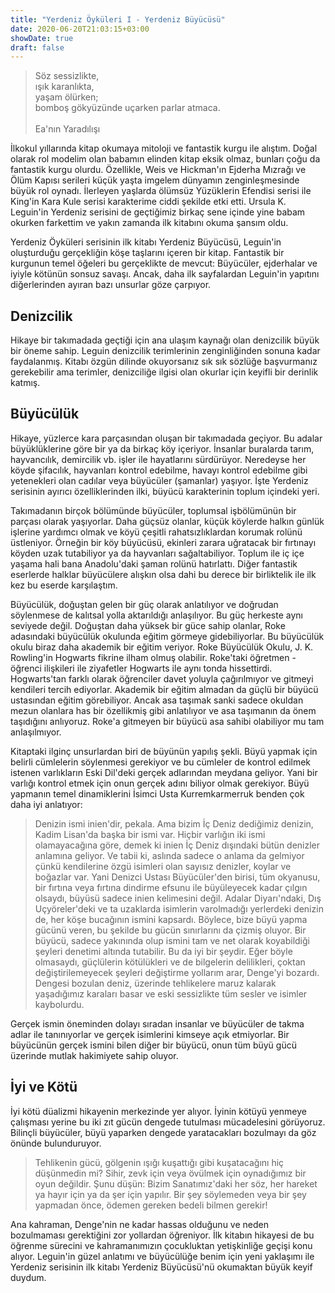 ```yaml
---
title: "Yerdeniz Öyküleri I - Yerdeniz Büyücüsü"
date: 2020-06-20T21:03:15+03:00
showDate: true
draft: false
---
```


> Söz sessizlikte, \
> ışık karanlıkta, \
> yaşam ölürken; \
> bomboş gökyüzünde uçarken parlar atmaca. \
> \
> Ea'nın Yaradılışı

İlkokul yıllarında kitap okumaya mitoloji ve fantastik kurgu ile
alıştım. Doğal olarak rol modelim olan babamın elinden kitap eksik
olmaz, bunları çoğu da fantastik kurgu olurdu. Özellikle, Weis ve
Hickman'ın Ejderha Mızrağı ve Ölüm Kapısı serileri küçük yaşta imgelem
dünyamın zenginleşmesinde büyük rol oynadı. İlerleyen yaşlarda ölümsüz
Yüzüklerin Efendisi serisi ile King'in Kara Kule serisi karakterime
ciddi şekilde etki etti. Ursula K. Leguin'in Yerdeniz serisini de
geçtiğimiz birkaç sene içinde yine babam okurken farkettim ve yakın
zamanda ilk kitabını okuma şansım oldu.

Yerdeniz Öyküleri serisinin ilk kitabı Yerdeniz Büyücüsü, Leguin'in
oluşturduğu gerçekliğin köşe taşlarını içeren bir kitap. Fantastik bir
kurgunun temel öğeleri bu gerçeklikte de mevcut: Büyücüler, ejderhalar
ve iyiyle kötünün sonsuz savaşı. Ancak, daha ilk sayfalardan Leguin'in
yapıtını diğerlerinden ayıran bazı unsurlar göze çarpıyor.

## Denizcilik

Hikaye bir takımadada geçtiği için ana ulaşım kaynağı olan denizcilik
büyük bir öneme sahip. Leguin denizcilik terimlerinin zenginliğinden
sonuna kadar faydalanmış. Kitabı özgün dilinde okuyorsanız sık sık
sözlüğe başvurmanız gerekebilir ama terimler, denizciliğe ilgisi olan
okurlar için keyifli bir derinlik katmış.

## Büyücülük

Hikaye, yüzlerce kara parçasından oluşan bir takımadada geçiyor. Bu
adalar büyüklüklerine göre bir ya da birkaç köy içeriyor. İnsanlar
buralarda tarım, hayvancılık, demircilik vb. işler ile hayatlarını
sürdürüyor. Neredeyse her köyde şifacılık, hayvanları kontrol edebilme,
havayı kontrol edebilme gibi yetenekleri olan cadılar veya büyücüler
(şamanlar) yaşıyor. İşte Yerdeniz serisinin ayırıcı özelliklerinden
ilki, büyücü karakterinin toplum içindeki yeri.

Takımadanın birçok bölümünde büyücüler, toplumsal işbölümünün bir
parçası olarak yaşıyorlar. Daha güçsüz olanlar, küçük köylerde halkın
günlük işlerine yardımcı olmak ve köyü çeşitli rahatsızlıklardan korumak
rolünü üstleniyor. Örneğin bir köy büyücüsü, ekinleri zarara uğratacak
bir fırtınayı köyden uzak tutabiliyor ya da hayvanları sağaltabiliyor.
Toplum ile iç içe yaşama hali bana Anadolu'daki şaman rolünü hatırlattı.
Diğer fantastik eserlerde halklar büyücülere alışkın olsa dahi bu derece
bir birliktelik ile ilk kez bu eserde karşılaştım.

Büyücülük, doğuştan gelen bir güç olarak anlatılıyor ve doğrudan
söylenmese de kalıtsal yolla aktarıldığı anlaşılıyor. Bu güç herkeste
aynı seviyede değil. Doğuştan daha yüksek bir güce sahip olanlar, Roke
adasındaki büyücülük okulunda eğitim görmeye gidebiliyorlar. Bu
büyücülük okulu biraz daha akademik bir eğitim veriyor. Roke Büyücülük
Okulu, J. K. Rowling'in Hogwarts fikrine ilham olmuş olabilir. Roke'taki
öğretmen - öğrenci ilişkileri ile ziyafetler Hogwarts ile aynı tonda
hissettirdi. Hogwarts'tan farklı olarak öğrenciler davet yoluyla
çağırılmıyor ve gitmeyi kendileri tercih ediyorlar. Akademik bir eğitim
almadan da güçlü bir büyücü ustasından eğitim görebiliyor. Ancak asa
taşımak sanki sadece okuldan mezun olanlara has bir özellikmiş gibi
anlatılıyor ve asa taşımanın da önem taşıdığını anlıyoruz. Roke'a
gitmeyen bir büyücü asa sahibi olabiliyor mu tam anlaşılmıyor.

Kitaptaki ilginç unsurlardan biri de büyünün yapılış şekli. Büyü yapmak
için belirli cümlelerin söylenmesi gerekiyor ve bu cümleler de kontrol
edilmek istenen varlıkların Eski Dil'deki gerçek adlarından meydana
geliyor. Yani bir varlığı kontrol etmek için onun gerçek adını biliyor
olmak gerekiyor. Büyü yapmanın temel dinamiklerini İsimci Usta
Kurremkarmerruk benden çok daha iyi anlatıyor:

> Denizin ismi inien'dir, pekala. Ama bizim İç Deniz dediğimiz denizin,
> Kadim Lisan'da başka bir ismi var. Hiçbir varlığın iki ismi
> olamayacağına göre, demek ki inien İç Deniz dışındaki bütün denizler
> anlamına geliyor. Ve tabii ki, aslında sadece o anlama da gelmiyor çünkü
> kendilerine özgü isimleri olan sayısız denizler, koylar ve boğazlar
> var. Yani Denizci Ustası Büyücüler'den birisi, tüm okyanusu, bir
> fırtına veya fırtına dindirme efsunu ile büyüleyecek kadar çılgın
> olsaydı, büyüsü sadece inien kelimesini değil. Adalar Diyarı'ndaki,
> Dış Uçyöreler'deki ve ta uzaklarda isimlerin varolmadığı yerlerdeki
> denizin de, her köşe bucağının ismini kapsardı. Böylece, bize büyü
> yapma gücünü veren, bu şekilde bu gücün sınırlarını da çizmiş oluyor.
> Bir büyücü, sadece yakınında olup ismini tam ve net olarak koyabildiği
> şeyleri denetimi altında tutabilir. Bu da iyi bir şeydir. Eğer böyle
> olmasaydı, güçlülerin kötülükleri ve de bilgelerin delilikleri, çoktan
> değiştirilemeyecek şeyleri değiştirme yollarım arar, Denge'yi bozardı.
> Dengesi bozulan deniz, üzerinde tehlikelere maruz kalarak yaşadığımız
> karaları basar ve eski sessizlikte tüm sesler ve isimler kaybolurdu.

Gerçek ismin öneminden dolayı sıradan insanlar ve büyücüler de takma
adlar ile tanınıyorlar ve gerçek isimlerini kimseye açık etmiyorlar. Bir
büyücünün gerçek ismini bilen diğer bir büyücü, onun tüm büyü gücü
üzerinde mutlak hakimiyete sahip oluyor.

## İyi ve Kötü

İyi kötü düalizmi hikayenin merkezinde yer alıyor. İyinin kötüyü yenmeye
çalışması yerine bu iki zıt gücün dengede tutulması mücadelesini
görüyoruz. Bilinçli büyücüler, büyü yaparken dengede yaratacakları
bozulmayı da göz önünde bulunduruyor.

> Tehlikenin gücü, gölgenin ışığı kuşattığı gibi kuşatacağını hiç
> düşünmedin mi? Sihir, zevk için veya övülmek için oynadığımız bir oyun
> değildir. Şunu düşün: Bizim Sanatımız'daki her söz, her hareket ya
> hayır için ya da şer için yapılır. Bir şey söylemeden veya bir şey
> yapmadan önce, ödemen gereken bedeli bilmen gerekir!

Ana kahraman, Denge'nin ne kadar hassas olduğunu ve neden bozulmaması
gerektiğini zor yollardan öğreniyor. İlk kitabın hikayesi de bu öğrenme
sürecini ve kahramanımızın çocukluktan yetişkinliğe geçişi konu alıyor.
Leguin'in güzel anlatımı ve büyücülüğe benim için yeni yaklaşımı ile
Yerdeniz serisinin ilk kitabı Yerdeniz Büyücüsü'nü okumaktan büyük keyif
duydum.

